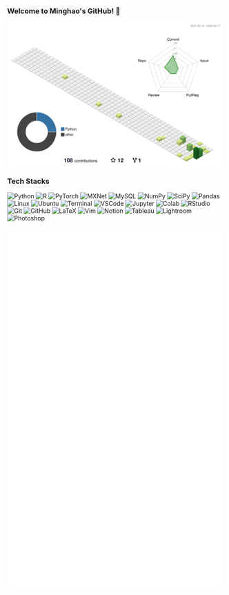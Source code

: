 ### Welcome to Minghao's GitHub! 👋

<p align="center">
	<a href="/profile-3d-contrib/profile-green-animate.svg">
		<img width="500em" src="/profile-3d-contrib/profile-green-animate.svg">
	</a>
</p>

### Tech Stacks 
![Python](https://img.shields.io/badge/-Python-ffffff?logo=Python)
![R](https://img.shields.io/badge/-R-276DC3?logo=R)
![PyTorch](https://img.shields.io/badge/-PyTorch-ffffff?logo=PyTorch)
![MXNet](https://img.shields.io/badge/-MXNet-ffffff?logo=data%3Aimage%2Fpng%3Bbase64%2CiVBORw0KGgoAAAANSUhEUgAAADIAAAARCAYAAACfB%2F8pAAAFxUlEQVR42tVWBXTbSBPeaCWXmdufmZmZGe7hMTMzQxhtyZIch8rM3B6W25BFluxwygxhxrnRus4xU%2B57b99qPimb%2BYbW5M0gBCp%2F5FEjD3tkc9lI2drEy%2BG5ghq9eUSe8yXyacAosewXghrZzwergBbUAw1WAw1U4l4DtPAgoKBBXo0sG51TPpMMVwje0GW8WtFL89Bpn45Le90KAZUMFHQIeMU54lHMb5FPEonACaL9XZIbHUuG4NN%2FQ%2FwOEMkGklPuOo57CEhWOdtdm3O5bLQzyyABM8RL1tFxgcop5JOCNzydSiYIsvG9IWVjZaN65rw6mKboMMGvA0kthcmKAd8osmGUiALSy9j6fJ4FXysMo0C0CzAzvtC82KGYndy6b5OMfV%2FD0vw%2BEaOTic%2F5BlGrvyHkVf2YRQ05oaDuRySv6usYuKmsCkTtuzS%2F%2Fl%2FEG%2FoOeRPQgP0%2FTo08xQWidxNv8edJHLL%2BOeq3Mt3q4aTw1YJqfp%2BQh%2Fb%2F5d%2FbzsK51m5o6OiFbTUN8PBLR%2BB8ew%2FA4CBUnOuAH82zYalzDnp6%2B2FwYBDWV12AkaKJWTJ6R0varATJyKBqpNvtKU6JOILsfC%2FBbyXRvFrgAhVhj9%2F%2BOi%2BbP%2BUCVVGaXzeITqykPkNx31F%2FuAM54ETtHhJHpjOJC1btpUrkBCeZiVR21uDZnVTU%2FsUESpZIZbuNymEUYpVwornNjUreiEANXLu1HuIoPd4Kf5zvwPP1Tczu7R%2BAAvMM%2FG5JFJq6%2Bhj3S3wmai3wfuPW2OHa39DxQapGK0ni7omcZDxCRWMRuUUX4v7xXuN3bhRR9ACKTyZroh5e0n5Ni45gUHRtKBNevZDOP4GlfGB2nENBpXjeBVIYOw%2B%2FX%2BsOIA9mPXa4aBgkx4IfL4yAiwuYlSlYVuSxffDU3uOM23moGUhSMZDkEgidaGPcn1dUAlFqQJCM4JAD2aX%2Fo7lV%2FRi9E%2FhP08nrwEv6b5nTorZjiJSdGZgV5PQQs9cAxZ7Ev9d78IxM7IMszEAGFU3bzRxRw19kQkRzvStEELGUXQiSXkeyDfj10gpwoaGjrCdSSiDxwAnGZRWfQBHFrPnLLgr543IUIleDR9SXkDiyq8ZRr1ZDF50BdKDoDUJE8%2Fd03jHAslo8RPoin8UycTNSzuyFh0fi1GzB1YAleEl88X77d4JkfRszMjqWEWMDE%2BKr%2BGFcSDlOAPjJokhMyEkUklHGHH9yXywj3pKTrs34khOtjPsVllYsI5oSi2zpDIzqi8xZX3kyXXwWMKLya4Rkl%2F%2BEzj%2FuClk0ROIQYLXu1YrjFIqoxvLrY2UUR2Iih1m4Im7i82b3riOS8yXspb8Rwaf5BeyRyzbWgouDDV0wQdKBTyuFPOMM4xbb50BAe7ykQc2FTsZdvbkOBLUaI2LexPpDts%2FiUmOiojhVwsfpyhbARp1L%2FNYXSJ4ziSp2Cl3aAJw%2FbLvfMIf85uUsS6LRhCP91wQggROt6%2BmyBnCHAvGFPktU5xvY1HuxvPJfJXYlO0u2r8D%2BKSPkgb2%2F%2BvfW03ABp1Rbdx909PRDFmbg7ysrobmzz%2BXY%2Fq9VVZCBpdbR3c%2B4BuQu21DTQh7Y80NONNZysvMcNvIyd2Jho99Gc2tWocMbuGDtTtyv4VXrZ1yw5lm3trn8uq3x6GL9L8ZJt4FTnK34vIIotSMuRvxGd6pxctjh1KhGpXAWeRXcC5kLVG7h8mqKUeSVjJykmNoXlhyGObkmfDbPgmkBE8bJOrs35gQt%2BFyehbaBPHvPvvvC8hPuOx%2F5qLH0wnhWYu8Kmdp3iWR3Yrpjlx3e5gneELvJ44vZ8ds%2BWAfEq9vkwRfGkOGGETklf%2BGVaCMtOBj7TeULvfH3Fo5Jd3zysmOOEq05ZLhihFjyFRSzjpftASYI5zZecrEdJwSvOM3YA95ZiWwEDn%2BM8Fd9QQhErxBkO2OkYiseJfyMJxD5z3gclWSY4mX1dAnppjL%2B3gAAAABJRU5ErkJggg%3D%3D)
![MySQL](https://img.shields.io/badge/-MySQL-ffffff?logo=MySQL)
![NumPy](https://img.shields.io/badge/-NumPy-013243?logo=NumPy)
![SciPy](https://img.shields.io/badge/-SciPy-ffffff?logo=SciPy)
![Pandas](https://img.shields.io/badge/-pandas-150458?logo=pandas)
![Linux](https://img.shields.io/badge/-Linux-ffffff?logo=Linux)
![Ubuntu](https://img.shields.io/badge/-Ubuntu-ffffff?logo=Ubuntu)
![Terminal](https://img.shields.io/badge/-Windows%20Terminal-4D4D4D?logo=Windows%20Terminal)
![VSCode](https://img.shields.io/badge/-VSCode-007ACC?logo=Visual%20Studio%20Code)
![Jupyter](https://img.shields.io/badge/-Jupyter-ffffff?logo=Jupyter)
![Colab](https://img.shields.io/badge/-Google%20Colab-ffffff?logo=Google%20Colab)
![RStudio](https://img.shields.io/badge/-RStudio-ffffff?logo=RStudio)
![Git](https://img.shields.io/badge/-Git-ffffff?logo=Git)
![GitHub](https://img.shields.io/badge/-GitHub-181717?logo=github)
![LaTeX](https://img.shields.io/badge/-LaTeX-008080?logo=LaTeX)
![Vim](https://img.shields.io/badge/-Vim-019733?logo=Vim)
![Notion](https://img.shields.io/badge/-Notion-000000?logo=notion)
![Tableau](https://img.shields.io/badge/-Tableau-ffffff?logo=Tableau)
![Lightroom](https://img.shields.io/badge/-Lightroom-ffffff?logo=Adobe%20Lightroom)
![Photoshop](https://img.shields.io/badge/-Lightroom-ffffff?logo=Adobe%20Photoshop)


<p align="center">
	<a href="/github-metrics.svg">
		<img width="500em" src="/github-metrics.svg">
	</a>
</p>


<!--
&style=for-the-badge
<center>
    <img src="/profile-3d-contrib/profile-green-animate.svg" width="500">
    <img src="/github-metrics.svg" width="500">
</center>
![Metrics](/github-metrics.svg)
![profile-3d](/profile-3d-contrib/profile-green-animate.svg | width=50)
- This is a LEGO-like contribution chart.
![profile-3d](/profile-3d-contrib/profile-gitblock.svg)


Here are some ideas to get you started:

- 🔭 I’m currently working on ...
- 🌱 I’m currently learning ...
- 👯 I’m looking to collaborate on ...
- 🤔 I’m looking for help with ...
- 💬 Ask me about ...
- 📫 How to reach me: ...
- 😄 Pronouns: ...
- ⚡ Fun fact: ...
-->

